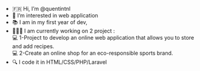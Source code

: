 - 🇫🇷 Hi, I’m @quentintnl
- 👀 I’m interested in web application
- 📚 I am in my first year of dev, 
- 👨🏻‍💻 I am currently working on 2  project :<br>
      💻 1-Project to develop an online web application that allows you to store and add recipes.<br>
      💻 2-Create an online shop for an eco-responsible sports brand.
- 🔍 I code it in HTML/CSS/PHP/Laravel
